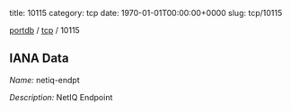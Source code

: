 title: 10115
category: tcp
date: 1970-01-01T00:00:00+0000
slug: tcp/10115

[portdb](/) / [tcp](/category/tcp.html) / 10115


## IANA Data

_Name:_ netiq-endpt

_Description:_ NetIQ Endpoint


